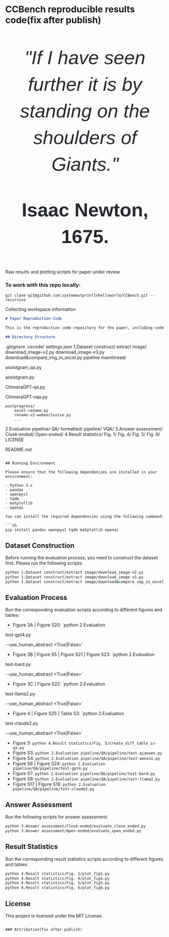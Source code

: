 # CCBench reproducible results code(fix after publish)
<div style="text-align: center; font-family: sans-serif; font-size: 60px; line-height: 1.4; color: #272a2e;">
    <p><em>"If I have seen further it is by standing on the shoulders of Giants."</em></p>
    <p><strong>Isaac Newton, 1675.</strong></p>
</div>



Raw results and plotting scripts for paper under review

### To work with this repo locally:
```
git clone git@github.com:systemoutprintlnhelloworld/CCBench.git --recursive
```
Collecting workspace information

```markdown
# Paper Reproduction Code

This is the reproduction code repository for the paper, including code for dataset construction, evaluation process, answer assessment, and result statistics. By running these codes, you can reproduce the conclusions and charts in the paper.

## Directory Structure

```
.gitignore
.vscode/
	settings.json
1.Dataset construct/
	extract image/
		download_image-v2.py
		download_image-v3.py
		download&compare_img_in_excel.py
	pipeline mainthread/
		

assistgram_qa.py


		

assistgram.py


		

ChimeraGPT-qa.py


		

ChimeraGPT-vqa.py


	postprogress/
		excel-rename.py
		rename-v2-webexclusive.py
		...
2.Evaluation pipeline/
	QA/
		formatted/
		pipeline/
	VQA/
3.Answer assessment/
	Close-ended/
	Open-ended/
4.Result statistics/
	Fig. 1/
	Fig. 4/
	Fig. 5/
	Fig. 6/
LICENSE


README.md


```

## Running Environment

Please ensure that the following dependencies are installed in your environment:

- Python 3.x
- pandas
- openpyxl
- tqdm
- matplotlib
- openai

You can install the required dependencies using the following command:

```sh
pip install pandas openpyxl tqdm matplotlib openai
```

## Dataset Construction

Before running the evaluation process, you need to construct the dataset first. Please run the following scripts:

```sh
python 1.Dataset construct/extract image/download_image-v2.py
python 1.Dataset construct/extract image/download_image-v3.py
python 1.Dataset construct/extract image/download&compare_img_in_excel.py
```

## Evaluation Process

Run the corresponding evaluation scripts according to different figures and tables:

- Figure 3A | Figure S20: `python 2.Evaluation 

test-gpt4.py

 --use_human_abstract <True|False>`
- Figure 3B | Figure S5 | Figure S21 | Figure S23: `python 2.Evaluation 

test-bard.py

 --use_human_abstract <True|False>`
- Figure 3C | Figure S22: `python 2.Evaluation 

test-llama2.py

 --use_human_abstract <True|False>`
- Figure 4 | Figure S25 | Table S3: `python 2.Evaluation 

test-claude2.py

 --use_human_abstract <True|False>`
- Figure 5: `python 4.Result statistics/Fig. 5/create_diff_table_is-qa.py`
- Figure S3: `python 2.Evaluation pipeline/QA/pipeline/test-qianwen.py`
- Figure S4: `python 2.Evaluation pipeline/QA/pipeline/test-wenxin.py`
- Figure S6 | Figure S24: `python 2.Evaluation pipeline/QA/pipeline/test-gpt4.py`
- Figure S7: `python 2.Evaluation pipeline/QA/pipeline/test-bard.py`
- Figure S8: `python 2.Evaluation pipeline/QA/pipeline/test-llama2.py`
- Figure S17 | Figure S18: `python 2.Evaluation pipeline/QA/pipeline/test-claude2.py`

## Answer Assessment

Run the following scripts for answer assessment:

```sh
python 3.Answer assessment/Close-ended/evaluate_close_ended.py
python 3.Answer assessment/Open-ended/evaluate_open_ended.py
```

## Result Statistics

Run the corresponding result statistics scripts according to different figures and tables:

```sh
python 4.Result statistics/Fig. 1/plot_fig1.py
python 4.Result statistics/Fig. 4/plot_fig4.py
python 4.Result statistics/Fig. 5/plot_fig5.py
python 4.Result statistics/Fig. 6/plot_fig6.py
```

## License

This project is licensed under the MIT License.
```

### Attribution(fix after publish)
```
```
